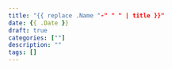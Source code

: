 ```yaml
---
title: "{{ replace .Name "-" " " | title }}"
date: {{ .Date }}
draft: true
categories: [""]
description: ""
tags: []
---
```


